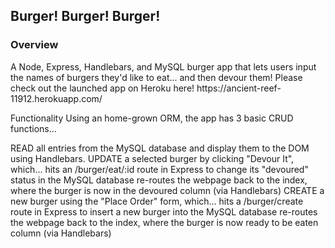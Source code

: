 <h2> Burger! Burger! Burger! </h2>

<h3><strong>Overview</strong></h3>

<p>A Node, Express, Handlebars, and MySQL burger app that lets users input the names of burgers they'd like to eat... and then devour them! Please check out the launched app on Heroku here! https://ancient-reef-11912.herokuapp.com/<p>

Functionality
Using an home-grown ORM, the app has 3 basic CRUD functions...

READ all entries from the MySQL database and display them to the DOM using Handlebars.
UPDATE a selected burger by clicking "Devour It", which...
hits an /burger/eat/:id route in Express to change its "devoured" status in the MySQL database
re-routes the webpage back to the index, where the burger is now in the devoured column (via Handlebars)
CREATE a new burger using the "Place Order" form, which...
hits a /burger/create route in Express to insert a new burger into the MySQL database
re-routes the webpage back to the index, where the burger is now ready to be eaten column (via Handlebars)
